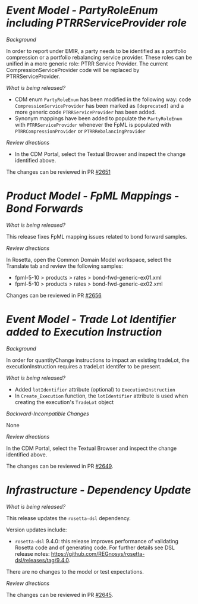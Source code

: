 # *Event Model - PartyRoleEnum including PTRRServiceProvider role*

_Background_

In order to report under EMIR, a party needs to be identified as a portfolio compression or a portfolio rebalancing service provider. These roles can be unified in a more generic role: PTRR Service Provider. The current CompressionServiceProvider code will be replaced by PTRRServiceProvider.

_What is being released?_

- CDM enum `PartyRoleEnum` has been modified in the following way: code `CompressionServiceProvider` has been marked as `[deprecated]` and a more generic code `PTRRServiceProvider` has been added.
- Synonym mappings have been added to populate the `PartyRoleEnum` with `PTRRServiceProvider` whenever the FpML is populated with `PTRRCompressionProvider` or `PTRRRebalancingProvider`

_Review directions_

- In the CDM Portal, select the Textual Browser and inspect the change identified above.

The changes can be reviewed in PR [#2651](https://github.com/finos/common-domain-model/pull/2651)

# _Product Model - FpML Mappings - Bond Forwards_

_What is being released?_

This release fixes FpML mapping issues related to bond forward samples.

_Review directions_

In Rosetta, open the Common Domain Model workspace, select the Translate tab and review the following samples:

* fpml-5-10 > products > rates > bond-fwd-generic-ex01.xml
* fpml-5-10 > products > rates > bond-fwd-generic-ex02.xml

Changes can be reviewed in PR [#2656](https://github.com/finos/common-domain-model/pull/2656)

# _Event Model - Trade Lot Identifier added to Execution Instruction_

_Background_

In order for quantityChange instructions to impact an existing tradeLot, the executionInstruction requires a tradeLot identifer to be present.

_What is being released?_

- Added `lotIdentifier` attribute (optional) to `ExecutionInstruction`
- In `Create_Execution` function, the `lotIdentifier` attribute is used when creating the execution's `TradeLot` object

_Backward-Incompatible Changes_

None

_Review directions_

In the CDM Portal, select the Textual Browser and inspect the change identified above.

The changes can be reviewed in PR [#2649](https://github.com/finos/common-domain-model/pull/2649).

# *Infrastructure - Dependency Update*

_What is being released?_

This release updates the `rosetta-dsl` dependency.

Version updates include:
- `rosetta-dsl` 9.4.0: this release improves performance of validating Rosetta code and of generating code. For further details see DSL release notes: https://github.com/REGnosys/rosetta-dsl/releases/tag/9.4.0.

There are no changes to the model or test expectations.

_Review directions_

The changes can be reviewed in PR [#2645](https://github.com/finos/common-domain-model/pull/2645).
